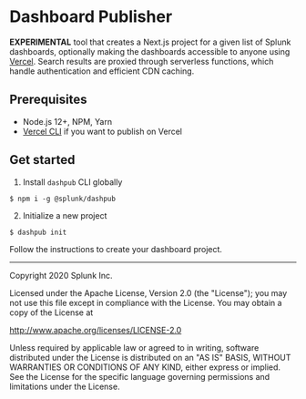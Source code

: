 # Dashboard Publisher

**EXPERIMENTAL** tool that creates a Next.js project for a given list of Splunk dashboards, optionally making the dashboards accessible to anyone using [Vercel](https://vercel.com). Search results are proxied through serverless functions, which handle authentication and efficient CDN caching.

## Prerequisites

-   Node.js 12+, NPM, Yarn
-   [Vercel CLI](https://vercel.com/download) if you want to publish on Vercel

## Get started

1. Install `dashpub` CLI globally

```sh-session
$ npm i -g @splunk/dashpub
```

2. Initialize a new project

```sh-session
$ dashpub init
```

Follow the instructions to create your dashboard project.

---

Copyright 2020 Splunk Inc.

Licensed under the Apache License, Version 2.0 (the "License");
you may not use this file except in compliance with the License.
You may obtain a copy of the License at

http://www.apache.org/licenses/LICENSE-2.0

Unless required by applicable law or agreed to in writing, software
distributed under the License is distributed on an "AS IS" BASIS,
WITHOUT WARRANTIES OR CONDITIONS OF ANY KIND, either express or implied.
See the License for the specific language governing permissions and
limitations under the License.
